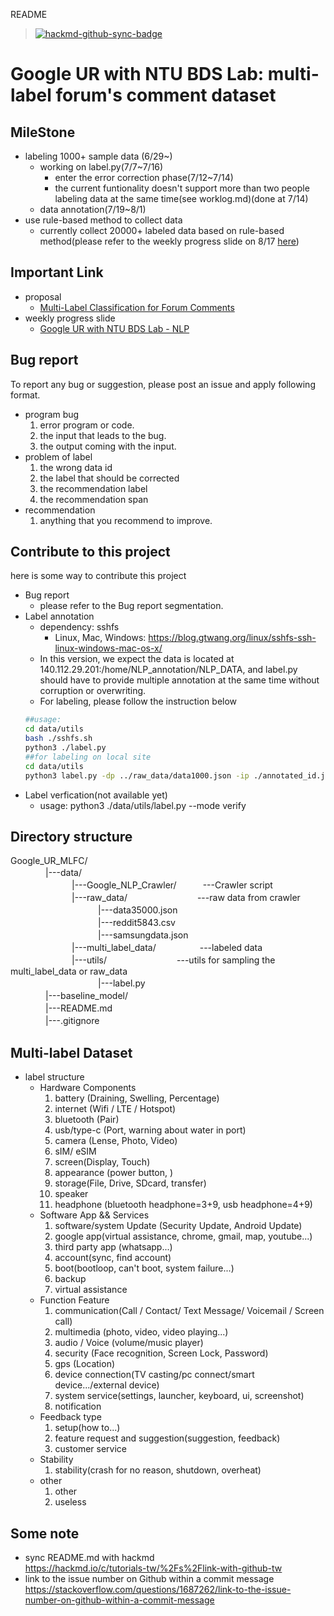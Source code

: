 README
>[![hackmd-github-sync-badge](https://hackmd.io/2qQKhR-hRq-62aXKv4n6cg/badge)](https://hackmd.io/2qQKhR-hRq-62aXKv4n6cg)  

# Google UR with NTU BDS Lab: multi-label forum's comment dataset

## MileStone
* labeling 1000+ sample data (6/29~)
    * working on label.py(7/7~7/16)
        * enter the error correction phase(7/12~7/14)
        * the current funtionality doesn't support more than two people labeling data at the same time(see worklog.md)(done at 7/14)
    * data annotation(7/19~8/1)  
* use rule-based method to collect data
     * currently collect 20000+ labeled data based on rule-based method(please refer to the weekly progress slide on 8/17 [here](https://docs.google.com/presentation/d/12pQ2_DL7lQkqaZgFKNTR70FIpBuVj78-EhZLm5ak6fk/edit#slide=id.gec59da25bc_0_10))
## Important Link
* proposal  
    * [Multi-Label Classification for Forum Comments](https://docs.google.com/document/d/1zJ4aa-ic6tEgruDsbcMaHiqyLOqGNLlz90la3FaVBCo/edit)
*  weekly progress slide
    *  [Google UR with NTU BDS Lab - NLP](https://docs.google.com/presentation/d/12pQ2_DL7lQkqaZgFKNTR70FIpBuVj78-EhZLm5ak6fk/edit#slide=id.p)

## Bug report
To report any bug or suggestion, please post an issue and apply following format.  
* program bug  
    1. error program or code.
    2. the input that leads to the bug.
    3. the output coming with the input.
* problem of label  
    1. the wrong data id
    2. the label that should be corrected
    3. the recommendation label
    4. the recommendation span
* recommendation
    1. anything that you recommend to improve.
## Contribute to this project
here is some way to contribute this project
* Bug report
    * please refer to the Bug report segmentation.
* Label annotation  
    * dependency: sshfs
        * Linux, Mac, Windows: https://blog.gtwang.org/linux/sshfs-ssh-linux-windows-mac-os-x/   
    * In this version, we expect the data is located at 140.112.29.201:/home/NLP_annotation/NLP_DATA, and label.py should have to provide multiple annotation at the same time without corruption or overwriting.  
    * For labeling, please follow the instruction below  
    ```bash
    ##usage:
    cd data/utils
    bash ./sshfs.sh
    python3 ./label.py
    ##for labeling on local site
    cd data/utils
    python3 label.py -dp ../raw_data/data1000.json -ip ./annotated_id.json -lp ./data_label.json -op ../multi_label_data/data1000label.json
    ```
* Label verfication(not available yet)
    * usage: python3 ./data/utils/label.py --mode verify
## Directory structure
Google_UR_MLFC/  
　　　　|---data/　  
　　　　　　　|---Google_NLP_Crawler/　　　---Crawler script   
　　　　　　　|---raw_data/　　　　　　　　---raw data from crawler   
　　　　　　　　　　|---data35000.json   
　　　　　　　　　　|---reddit5843.csv   
　　　　　　　　　　|---samsungdata.json   
　　　　　　　|---multi_label_data/　　　　　---labeled data   
　　　　　　　|---utils/　　　　　　　　---utils for sampling the multi_label_data
        or raw_data   
　　　　　　　　　　|---label.py  
　　　　|---baseline_model/  
　　　　|---README.md  
　　　　|---.gitignore  
## Multi-label Dataset
* label structure  
    * Hardware Components  
        1. battery (Draining, Swelling, Percentage)  
        2. internet (Wifi / LTE / Hotspot)  
        3. bluetooth (Pair)  
        4. usb/type-c (Port, warning about water in port)  
        5. camera (Lense, Photo, Video)  
        6. sIM/ eSIM  
        7. screen(Display, Touch)  
        8. appearance (power button, )  
        9. storage(File, Drive, SDcard, transfer)  
        10. speaker  
        11. headphone (bluetooth headphone=3+9, usb headphone=4+9)  
    * Software App && Services
        1. software/system Update (Security Update, Android Update)
        2. google app(virtual assistance, chrome, gmail, map, youtube...)
        3. third party app (whatsapp...)
        4. account(sync, find account)
        5. boot(bootloop, can't boot, system failure...)
        6. backup
        7. virtual assistance
    * Function Feature
        1. communication(Call / Contact/ Text Message/ Voicemail / Screen call)  
        2. multimedia (photo, video, video playing...)  
        3. audio / Voice (volume/music player)  
        4. security (Face recognition, Screen Lock, Password)  
        5. gps (Location)  
        6. device connection(TV casting/pc connect/smart device.../external device)  
        7. system service(settings, launcher, keyboard, ui, screenshot)  
        8. notification  
    * Feedback type  
        1. setup(how to...)  
        2. feature request and suggestion(suggestion, feedback)  
        3. customer service  
    * Stability  
        1. stability(crash for no reason, shutdown, overheat)  
    * other  
        1. other  
        2. useless  
## Some note  
* sync README.md with hackmd  
https://hackmd.io/c/tutorials-tw/%2Fs%2Flink-with-github-tw
* link to the issue number on Github within a commit message
https://stackoverflow.com/questions/1687262/link-to-the-issue-number-on-github-within-a-commit-message
